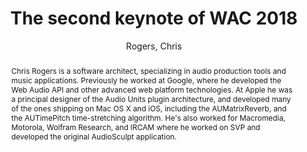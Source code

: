--- 
title: "The second keynote of WAC 2018" 
abstract: "Chris Rogers is a software architect, specializing in audio production tools and music applications. Previously he worked at Google, where he developed the Web Audio API and other advanced web platform technologies. At Apple he was a principal designer of the Audio Units plugin architecture, and developed many of the ones shipping on Mac OS X and iOS, including the AUMatrixReverb, and the AUTimePitch time-stretching algorithm. He's also worked for Macromedia, Motorola, Wolfram Research, and IRCAM where he worked on SVP and developed the original AudioSculpt application." 
address: "Berlin, Germany" 
author: "Rogers, Chris"
webAuthor: "Chris Rogers" 
booktitle: "Proceedings of the International Web Audio Conference" 
editor: "Monschke, Jan and Guttandin, Christoph and Schnell, Norbert and Jenkinson, Thomas and Schaedler, Jack" 
month: "September"
pages: "" 
publisher: "TU Berlin" 
series: "WAC '18"
track: "Keynote"  
year: "2018" 
id: "2018_KN2" 
tags: year2018
media: https://www.youtube.com/watch?v=iXxxQYOicy8 
pdflink: none
ISSN: 2663-5844
---